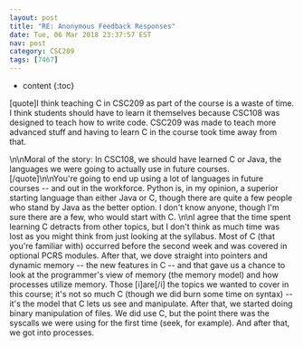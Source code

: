 ```yaml
---
layout: post
title: "RE: Anonymous Feedback Responses"
date: Tue, 06 Mar 2018 23:37:57 EST
nav: post
category: CSC209
tags: [7467]
---
```


* content
{:toc}

[quote]I think teaching C in CSC209 as part of the course is a waste of time. I think students should have to learn it themselves because CSC108 was designed to teach how to write code. CSC209 was made to teach more advanced stuff and having to learn C in the course took time away from that. 
<!-- more -->
<p>\n\nMoral of the story: In CSC108, we should have learned C or Java, the languages we were going to actually use in future courses.[/quote]\n\nYou're going to end up using a lot of languages in future courses -- and out in the workforce. Python is, in my opinion, a superior starting language than either Java or C, though there are quite a few people who stand by Java as the better option. I don't know anyone, though I'm sure there are a few, who would start with C.  \n\nI agree that the time spent learning C detracts from other topics, but I don't think as much time was lost as you might think from just looking at the syllabus.  Most of C (that you're familiar with) occurred before the second week and was covered in optional PCRS modules.  After that, we dove straight into pointers and dynamic memory -- the new features in C -- and that gave us a chance to look at the programmer's view of memory (the memory model) and how processes utilize memory. Those [i]are[/i] the topics we wanted to cover in this course; it's not so much C (though we did burn some time on syntax) -- it's the model that C lets us see and manipulate. After that, we started doing binary manipulation of files. We did use C, but the point there was the syscalls we were using for the first time (seek, for example). And after that, we got into processes.</p>
